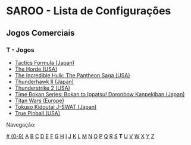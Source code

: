 # SAROO - Lista de Configurações

## Jogos Comerciais

### T - Jogos

- [Tactics Formula (Japan)](../../../Regions/Retails/Japan/T-34101G/README.md)
- [The Horde (USA)](../../../Regions/Retails/USA/T-15909H50/README.md)
- [The Incredible Hulk: The Pantheon Saga (USA)](../../../Regions/Retails/USA/T-7905H/README.md)
- [Thunderhawk II (Japan)](../../../Regions/Retails/Japan/T-6006G/README.md)
- [Thunderstrike 2 (USA)](../../../Regions/Retails/USA/T-7902H/README.md)
- [Time Bokan Series: Bokan to Ippatsu! Doronbow Kanpekiban (Japan)](../../../Regions/Retails/Japan/T-20607G/README.md)
- [Titan Wars (Europe)](../../../Regions/Retails/Europe/T-15911H50/README.md)
- [Tokuso Kidoutai J-SWAT (Japan)](../../../Regions/Retails/Japan/T-20602G/README.md)
- [True Pinball (USA)](../../../Regions/Retails/USA/T-16406H/README.md)

Navegação:

[# (0-9)](./09.md) [A](./A.md) [B](./B.md) [C](./C.md) [D](./D.md) [E](./E.md) [F](./F.md) [G](./G.md) [H](./H.md) [I](./I.md) [J](./J.md) [K](./K.md) [L](./L.md) [M](./M.md) [N](./N.md) [O](./O.md) [P](./P.md) [Q](./Q.md) [R](./R.md) [S](./S.md) **T** [U](./U.md) [V](./V.md) [W](./W.md) [X](./X.md) [Y](./Y.md) [Z](./Z.md)
